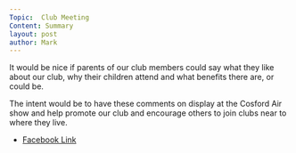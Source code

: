 ```yaml
---
Topic:  Club Meeting
Content: Summary
layout: post
author: Mark
---
```

It would be nice if parents of our club members could say what they like about our club,  why their children attend and what benefits there are, or could be.

The intent would be to have these comments on display at the Cosford Air show and help promote our club and encourage others to join clubs near to where they live.



* [Facebook Link](https://www.facebook.com/1481985248595237/posts/4896456010481460/)



